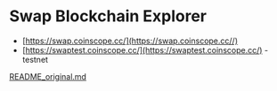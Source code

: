 # Swap Blockchain Explorer

 - [https://swap.coinscope.cc/](https://swap.coinscope.cc//)
 - [https://swaptest.coinscope.cc/](https://swaptest.coinscope.cc/) - testnet


[README_original.md](README_original.md)  


